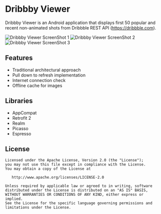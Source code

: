 # Dribbby Viewer
Dribbby Viewer is an Android application that displays first 50 popular and recent non-animated shots from Dribbble REST API (https://dribbble.com).

![Dribbby Viewer ScreenShot 1](https://izherebkin.github.io/DribbbyViewer/screenshot1.jpg)
![Dribbby Viewer ScreenShot 2](https://izherebkin.github.io/DribbbyViewer/screenshot2.jpg)
![Dribbby Viewer ScreenShot 3](https://izherebkin.github.io/DribbbyViewer/screenshot3.jpg)

## Features
* Traditional architectural approach
* Pull down to refresh implementation
* Internet connection check
* Offline cache for images

## Libraries
* AppCompat
* Retrofit 2
* Realm
* Picasso
* Espresso

## License
```
Licensed under the Apache License, Version 2.0 (the "License");
you may not use this file except in compliance with the License.
You may obtain a copy of the License at

   http://www.apache.org/licenses/LICENSE-2.0

Unless required by applicable law or agreed to in writing, software
distributed under the License is distributed on an "AS IS" BASIS,
WITHOUT WARRANTIES OR CONDITIONS OF ANY KIND, either express or implied.
See the License for the specific language governing permissions and
limitations under the License.
```
